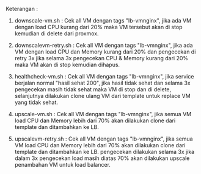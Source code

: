 Keterangan :

1. downscale-vm.sh : Cek all VM dengan tags "lb-vmnginx", jika ada VM dengan load CPU kurang dari 20% maka VM tersebut akan di stop kemudian di delete dari proxmox.

2. downscalevm-retry.sh : Cek all VM dengan tags "lb-vmnginx", jika ada VM dengan load CPU dan Memory kurang dari 20% dan pengecekan di retry 3x jika selama 3x pengecekan CPU & Memory kurang dari 20% maka VM akan di stop kemudian dihapus.

3. healthcheck-vm.sh : Cek all VM dengan tags "lb-vmnginx", jika service berjalan normal "hasil sehat 200", jika hasil tidak sehat dan selama 3x pengecekan masih tidak sehat maka VM di stop dan di delete, selanjutnya dilakukan clone ulang VM dari template untuk replace VM yang tidak sehat.

4. upscale-vm.sh : Cek all VM dengan tags "lb-vmnginx", jika semua VM load CPU dan Memory lebih dari 70% akan dilakukan clone dari template dan ditambahkan ke LB.

5. upscalevm-retry.sh : Cek all VM dengan tags "lb-vmnginx", jika semua VM load CPU dan Memory lebih dari 70% akan dilakukan clone dari template dan ditambahkan ke LB. pengecekan dilakukan selama 3x jika dalam 3x pengecekan load masih diatas 70% akan dilakukan upscale penambahan VM untuk load balancer.